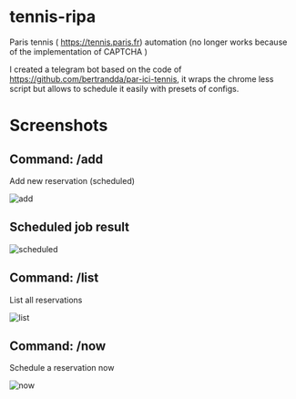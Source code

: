 #  tennis-ripa

Paris tennis ( https://tennis.paris.fr) automation (no longer works because of the implementation of CAPTCHA )

I created a telegram bot based on the code of https://github.com/bertrandda/par-ici-tennis, it wraps the chrome less script but allows to schedule it easily with presets of configs.



# Screenshots

## Command: /add

Add new reservation (scheduled)

![add](screenshots/add-command.png)

## Scheduled job result

![scheduled](screenshots/success-command.png)

## Command: /list

List all reservations

![list](screenshots/list-command.png)

## Command: /now

Schedule a reservation now

![now](screenshots/now-command.png)





